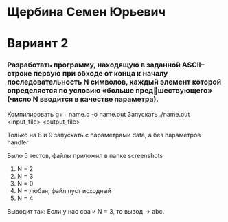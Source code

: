 # Щербина Семен Юрьевич
# Вариант 2

### Разработать программу, находящую в заданной ASCII–строке первую при обходе от конца к началу последовательность N символов, каждый элемент которой определяется по условию «больше предшествующего» (число N вводится в качестве параметра).


Компилировать g++ name.c -o name.out
Запускать ./name.out <N> <input_file> <output_file>


Только на 8 и 9 запускать с параметрами data, а без параметров handler

Было 5 тестов, файлы приложил в папке screenshots
1) N = 2
2) N = 3
3) N = 0
4) N = любая, файл пуст исходный
5) N = 4

Выводит так: Если у нас cba и N = 3, то вывод -> abc.
